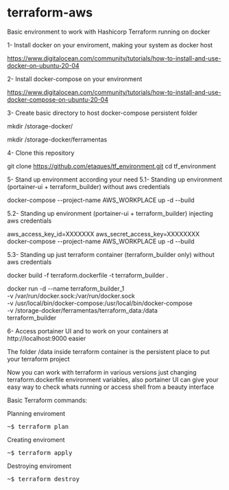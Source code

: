 # terraform-aws

Basic environment to work with Hashicorp Terraform running on docker


1- Install docker on your enviroment, making your system as docker host

https://www.digitalocean.com/community/tutorials/how-to-install-and-use-docker-on-ubuntu-20-04

2- Install docker-compose on your environment

https://www.digitalocean.com/community/tutorials/how-to-install-and-use-docker-compose-on-ubuntu-20-04

3- Create basic directory to host docker-compose persistent folder

mkdir /storage-docker/

mkdir /storage-docker/ferramentas

4- Clone this repository

git clone https://github.com/etaques/tf_environment.git
cd tf_environment

5- Stand up environment according your need
5.1- Standing up environment (portainer-ui + terraform_builder) without aws credentials

docker-compose --project-name AWS_WORKPLACE up -d --build

5.2- Standing up environment (portainer-ui + terraform_builder) injecting aws credentials

aws_access_key_id=XXXXXXX aws_secret_access_key=XXXXXXXX docker-compose --project-name AWS_WORKPLACE up -d --build

5.3- Standing up just terraform container (terraform_builder only) without aws credentials

docker build -f terraform.dockerfile -t terraform_builder .

docker run -d --name terraform_builder_1 \
-v /var/run/docker.sock:/var/run/docker.sock \
-v /usr/local/bin/docker-compose:/usr/local/bin/docker-compose \
-v /storage-docker/ferramentas/terraform_data:/data \
terraform_builder

6- Access portainer UI and to work on your containers at http://localhost:9000 easier

The folder /data inside terraform container is the persistent place to put your terraform project

Now you can work with terraform in various versions just changing terraform.dockerfile environment variables, 
also portainer UI can give your easy way to check whats running or access shell from a beauty interface


Basic Terraform commands:

Planning enviroment

<pre>~$ terraform plan</pre>

Creating enviroment

<pre>~$ terraform apply</pre>

Destroying enviroment

<pre>~$ terraform destroy</pre>
